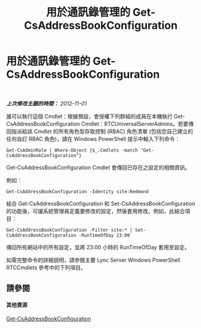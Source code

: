 ﻿---
title: 用於通訊錄管理的 Get-CsAddressBookConfiguration
TOCTitle: 用於通訊錄管理的 Get-CsAddressBookConfiguration
ms:assetid: bd62f916-caf3-4e10-ada4-631bbb331ef1
ms:mtpsurl: https://technet.microsoft.com/zh-tw/library/Gg429721(v=OCS.15)
ms:contentKeyID: 49292146
ms.date: 08/24/2015
mtps_version: v=OCS.15
ms.translationtype: HT
---

# 用於通訊錄管理的 Get-CsAddressBookConfiguration

 

_**上次修改主題的時間：** 2012-11-01_

誰可以執行這個 Cmdlet：根據預設，會授權下列群組的成員在本機執行 Get-CsAddressBookConfiguration Cmdlet：RTCUniversalServerAdmins。若要傳回指派給該 Cmdlet 的所有角色型存取控制 (RBAC) 角色清單 (包括您自己建立的任何自訂 RBAC 角色)，請在 Windows PowerShell 提示中輸入下列命令：

    Get-CsAdminRole | Where-Object {$_.Cmdlets -match "Get-CsAddressBookConfiguration"}

Get-CsAddressBookConfiguration Cmdlet 會傳回已存在之設定的相關資訊。

例如：

    Get-CsAddressBookConfiguration -Identity site:Redmond

結合 Get-CsAddressBookConfiguration 和 Set-CsAddressBookConfiguration 的功能後，可讓系統管理員定義要修改的設定，然後套用修改。例如，此結合項目：

    Get-CsAddressBookConfiguration -Filter site:* | Set-CsAddressBookConfiguration -RunTimeOfDay 23:00

傳回所有網站中的所有設定，並將 23:00 小時的 RunTimeOfDay 套用至設定。

如需完整命令的詳細說明，請參閱主要 Lync Server Windows PowerShell RTCCmdlets 參考中的下列項目。

## 請參閱

#### 其他資源

[Get-CsAddressBookConfiguration](get-csaddressbookconfiguration.md)

